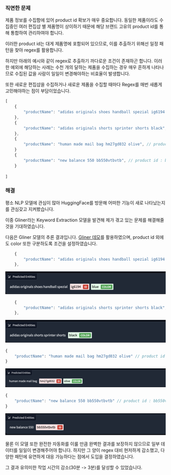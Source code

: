 ### 직면한 문제

제품 정보를 수집함에 있어 product id 확보가 매우 중요합니다. 동일한 제품이라도 수집중인 여러 편집샵 별 제품명이 상이하기 때문에 해당 브랜드 고유의 product id를 통해 통합하여 관리하여야 합니다.

이러한 product id는 대게 제품명에 포함되어 있으므로, 이를 추출하기 위해선 일정 패턴을 찾아 regex를 활용합니다.

하지만 아래의 예시와 같이 regex로 추출하기 까다로운 조건이 존재하곤 합니다. 이러한 예외에 해당하는 사례는 수천 개의 달하는 제품을 수집하는 경우 매우 흔하게 나타나므로 수집된 값을 사람이 일일이 변경해야하는 비효율이 발생합니다.

또한 새로운 편집샵을 수집하거나 새로운 제품을 수집할 때마다 Regex를 매번 새롭게 고민해야하는 점이 부담이었습니다.

```js
[
    {
        "productName": "adidas originals shoes handball spezial ig6194 blue", // product id : ig6194
    },
    {
        "productName": "adidas originals shorts sprinter shorts black", // product id : 없음
    },
    {
        "productName": "human made mail bag hm27gd032 olive", // product id : hm27gd032
    }
    {
        "productName": "new balance 550 bb550vtbvtb", // product id : bb550vtbvtb
    }

]

```

### 해결

평소 NLP 모델에 관심이 많아 HuggingFace를 방문해 어떠한 기능이 새로 나타났는지를 관심갖고 지켜봤습니다.

이중 Gliner라는 Keyword Extraction 모델을 발견해 제가 겪고 있는 문제를 해결해줄 것을 기대하였습니다.

다음은 Gliner 모델의 추론 결과입니다. [Gliner 데모](https://huggingface.co/spaces/urchade/gliner_multiv2.1)를 활용하였으며, product id 외에도 color 또한 구분하도록 조건을 설정하였습니다.

```js
    {
        "productName": "adidas originals shoes handball spezial ig6194 blue", // product id : ig6194
    },
```

![image](image/1.png)

```js
    {
        "productName": "adidas originals shorts sprinter shorts black", // product id : 없음
    },
```

![image](image/2.png)

```js
{
    "productName": "human made mail bag hm27gd032 olive" // product id : hm27gd032
}
```

![image](image/3.png)

```js
{
    "productName": "new balance 550 bb550vtbvtb" // product id : bb550vtbvtb
}
```

![image](image/4.png)

물론 이 모델 또한 완전한 자동화를 이룰 만큼 완벽한 결과를 보장하지 않으므로 일부 데이터를 일일이 변경해주어야 합니다. 하지만 그 양이 regex 대비 현저하게 감소했고, 다양한 패턴에 유연하게 대응 가능하다는 점에서 도입을 결정하였습니다.

그 결과 유의미한 작업 시간의 감소(30분 -> 3분)를 달성할 수 있었습니다.
